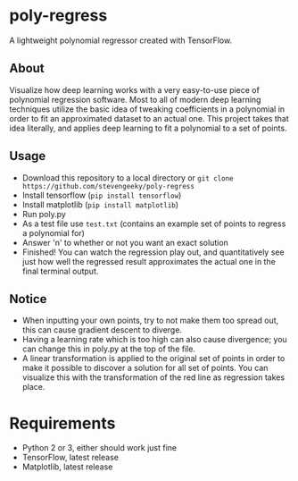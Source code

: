 # poly-regress

A lightweight polynomial regressor created with TensorFlow.

## About

Visualize how deep learning works with a very easy-to-use piece of polynomial regression software. Most to all of modern deep learning techniques utilize the basic idea of tweaking coefficients in a polynomial in order to fit an approximated dataset to an actual one. This project takes that idea literally, and applies deep learning to fit a polynomial to a set of points.

## Usage

* Download this repository to a local directory or `git clone https://github.com/stevengeeky/poly-regress`
* Install tensorflow (`pip install tensorflow`)
* Install matplotlib (`pip install matplotlib`)
* Run poly.py
* As a test file use `test.txt` (contains an example set of points to regress a polynomial for)
* Answer 'n' to whether or not you want an exact solution
* Finished! You can watch the regression play out, and quantitatively see just how well the regressed result approximates the actual one in the final terminal output.

## Notice

* When inputting your own points, try to not make them too spread out, this can cause gradient descent to diverge.
* Having a learning rate which is too high can also cause divergence; you can change this in poly.py at the top of the file.
* A linear transformation is applied to the original set of points in order to make it possible to discover a solution for all set of points. You can visualize this with the transformation of the red line as regression takes place.

# Requirements
* Python 2 or 3, either should work just fine
* TensorFlow, latest release
* Matplotlib, latest release